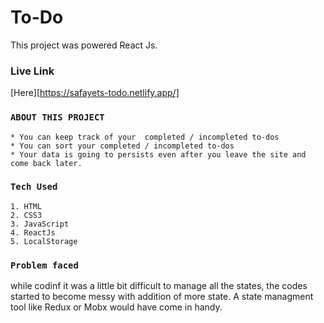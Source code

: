 # To-Do

This project was powered React Js.

### Live Link

[Here][https://safayets-todo.netlify.app/]

### `ABOUT THIS PROJECT`

    * You can keep track of your  completed / incompleted to-dos
    * You can sort your completed / incompleted to-dos
    * Your data is going to persists even after you leave the site and come back later.

### `Tech Used`

    1. HTML
    2. CSS3
    3. JavaScript
    4. ReactJs
    5. LocalStorage

### `Problem faced`

while codinf it was a little bit difficult to manage all the states, the codes started to become messy with addition of more state. A state managment tool like Redux or Mobx would have come in handy.
